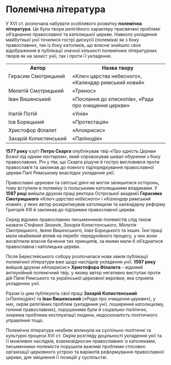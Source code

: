 # Полемічна література

У XVI ст. розпочала набувати особливого розвитку **полемічна література**. Це були твори релігійного характеру присвячені проблемі об’єднанню православної та католицької церкви. Навколо укладення майбутньої унії точилися гострі дискусії (полеміка) як з боку православних, так із боку католиків, що власне знайшло своє відображення в публікації значної кількості полемічних літературних творів як на захист унії, так і проти її укладення. 

<table>
  <tr>
    <td width="40%" align="center"><b>Автор<b></td>
    <td width="60%" align="center"><b>Назва твору</b></td>
  </tr>
  <tr>
    <td width="40%" style="vertical-align:top !important;">
Герасим Смотрицький</td>
    <td width="60%" style="vertical-align:top !important;">
«Ключ царства небесного», «Календар римський новий»</td>
  </tr>
  <tr>
    <td width="40%" style="vertical-align:top !important;">
Мелетій Смотрицький</td>
    <td width="60%" style="vertical-align:top !important;">
«Тренос»</td>
  </tr>
  <tr>
    <td width="40%" style="vertical-align:top !important;">
Іван Вишенський</td>
    <td width="60%" style="vertical-align:top !important;">
«Послання до єпископів», «Рада про очищення церкви»</td>
  </tr>
  <tr>
    <td width="40%" style="vertical-align:top !important;">
Іпатій Потій</td>
    <td width="60%" style="vertical-align:top !important;">
«Унія»</td>
  </tr>
  <tr>
    <td width="40%" style="vertical-align:top !important;">
Іов Борецький</td>
    <td width="60%" style="vertical-align:top !important;">
«Протестація»</td>
  </tr>  
  <tr>
    <td width="40%" style="vertical-align:top !important;">
Христофор Філалет</td>
    <td width="60%" style="vertical-align:top !important;">
«Апокрисис»</td>
  </tr>   
  <tr>
    <td width="40%" style="vertical-align:top !important;">
Захарій Копистенський</td>
    <td width="60%" style="vertical-align:top !important;">
«Палінодія»</td>
  </tr>  
</table>

**1577 року** єзуїт **Петро Скарга** опублікував твір *«Про єдність Церкви Божої під одним пастирем»*, який спровокував шквал обурення з боку православних. Річ у тім, що Скарга рішуче й гостро висловився проти православ’я та закликав до повного підпорядкування православної церкви Папі Римському внаслідок укладення унії. 

Православні церковні та світські діячі не могли залишитися осторонь, тому вступили в полеміку із польськими католицькими владиками. У **1587 році** вийшли друком праці ректора Острозької академії **Герасима Смотрицького** *«Ключ царства небесного»* і *«Календар римський новий»*, у яких автор розкритикував католицизм та календарну реформу Григорія ХІІІ й закликав до підтримки православної церкви. 

Серед відомих православних письменників-полемістів слід також назвати *Стефана Зизанія*, *Захарія Копистенського*, *Мелетія Смотрицького*, *Івана Вишенського*, *Іова Борецького* та інших. Їхні праці мали неабиякий вплив на перебіг передунійного процесу, у них вони висвітлили власне бачення тих принципів, за якими мали б об’єднатися православна і католицька церкви. 

Після Берестейського собору розпочалася нова хвиля публікації полемічної літератури вже щодо наслідків укладення унії. **1597 року** вийшов друком *«Апокрисис»* **Христофора Філалета** – відомий антиунійний полемічний твір, у якому автор негативно виступає проти дій Папи Римського та української церковної верхівки, яка сприяла укладенню унії. 

Разом із цим публікують свої праці **Захарій Копистенський** (*«Палінодія»*) та **Іван Вишенський** (*«Рада про очищення церкви»*), у них, окрім релігійних проблем (укладення унії, поширення католицизму, гоніння православних), порушеними були й соціально-політичні, зокрема проблема експлуатації людини, недосконалість політичного управління тощо. 

Полемічна література неабияк вплинула на суспільно-політичні та культурні процеси XVI ст. Окрім розгляду доцільності укладення унії та її можливих наслідків, взаємовідносин православних із католиками, письменники-полемісти порушили важливі проблеми стосовно організації церковного устрою та варіантів реформування православної церкви, для зміцнення її позицій у суспільстві.